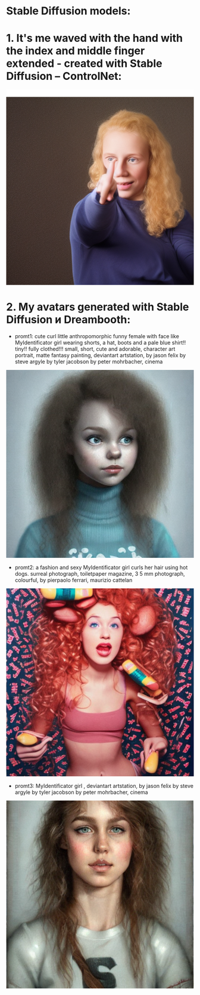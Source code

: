 # Stable Diffusion models:

# 1. It's me waved with the hand with the index and middle finger extended - created with Stable Diffusion – ControlNet:

![alt text](https://github.com/yliasolom/GANs/blob/diffusion_models/me_waved.png)

# 2. My avatars generated with Stable Diffusion и Dreambooth:

- promt1: cute  curl little  anthropomorphic funny female  with face like  MyIdentificator girl wearing shorts, a hat, boots and a pale blue shirt!! tiny!! fully clothed!!! small, short, cute and adorable, character art portrait, matte fantasy painting, deviantart artstation, by jason felix by steve argyle by tyler jacobson by peter mohrbacher, cinema

![](https://github.com/yliasolom/GANs/blob/diffusion_models/generated_avatars/avatar1_SD_DB.png)



- promt2: a fashion and sexy MyIdentificator girl curls her hair using hot dogs. surreal photograph, toiletpaper magazine, 3 5 mm photograph, colourful, by pierpaolo ferrari, maurizio cattelan

![](https://github.com/yliasolom/GANs/blob/diffusion_models/generated_avatars/avatar2_SD_DB.png)



- promt3: MyIdentificator girl , deviantart artstation, by jason felix by steve argyle by tyler jacobson by peter mohrbacher, cinema 

![](https://github.com/yliasolom/GANs/blob/diffusion_models/generated_avatars/avatar3_SD_DB.png)





